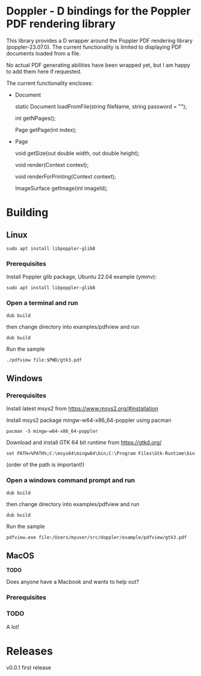 # Doppler - D bindings for the Poppler PDF rendering library

This library provides a D wrapper around the Poppler PDF rendering library (poppler-23.07.0).
The current functionality is limited to displaying PDF documents loaded from a file.

No actual PDF generating abilities have been wrapped yet, but I am happy to add them here if requested.

The current functionality encloses:

* Document

  static Document loadFromFile(string fileName, string password = "");

  int getNPages();

  Page getPage(int index);

* Page

  void getSize(out double width, out double height);

  void render(Context context);

  void renderForPrinting(Context context);

  ImageSurface getImage(int imageId);

# Building

## Linux

    sudo apt install libpoppler-glib8

### Prerequisites

Install Poppler glib package, Ubuntu 22.04 example (ymmv):

    sudo apt install libpoppler-glib8

### Open a terminal and run

    dub build

then change directory into examples/pdfview and run

    dub build

Run the sample

    ./pdfview file:$PWD/gtk3.pdf

## Windows

### Prerequisites

Install latest msys2 from https://www.msys2.org/#installation

Install msys2 package mingw-w64-x86_64-poppler using pacman

    pacman -S mingw-w64-x86_64-poppler

Download and install GTK 64 bit runtime from https://gtkd.org/

    set PATH=%PATH%;C:\msys64\mingw64\bin;C:\Program Files\Gtk-Runtime\bin

(order of the path is important!)

### Open a windows command prompt and run

    dub build

then change directory into examples/pdfview and run

    dub build

Run the sample

    pdfview.exe file:/Users/myuser/src/doppler/example/pdfview/gtk3.pdf

## MacOS

**TODO**

Does anyone have a Macbook and wants to help out?

### Prerequisites

### TODO

A lot!

# Releases

v0.0.1 first release
